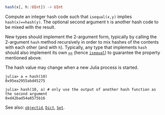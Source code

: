 ```julia
hash(x[, h::UInt]) -> UInt
```

Compute an integer hash code such that `isequal(x,y)` implies `hash(x)==hash(y)`. The optional second argument `h` is another hash code to be mixed with the result.

New types should implement the 2-argument form, typically by calling the 2-argument `hash` method recursively in order to mix hashes of the contents with each other (and with `h`). Typically, any type that implements `hash` should also implement its own [`==`](@ref) (hence [`isequal`](@ref)) to guarantee the property mentioned above.

The hash value may change when a new Julia process is started.

```jldoctest
julia> a = hash(10)
0x95ea2955abd45275

julia> hash(10, a) # only use the output of another hash function as the second argument
0xd42bad54a8575b16
```

See also: [`objectid`](@ref), [`Dict`](@ref), [`Set`](@ref).
